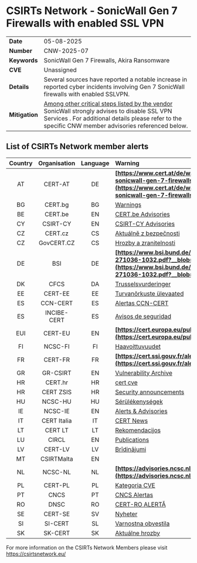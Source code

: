 # CSIRTs Network - SonicWall Gen 7 Firewalls with enabled SSL VPN
|   |   |
|---|---|
| **Date** | 05-08-2025 |
| **Number** | CNW-2025-07 | 
| **Keywords** | SonicWall Gen 7 Firewalls, Akira Ransomware | 
| **CVE** | Unassigned | 
| **Details** |  Several sources have reported a notable increase in reported cyber incidents involving Gen 7 SonicWall firewalls with enabled SSLVPN. |
| **Mitigation** | [Among other critical steps listed by the vendor](https://www.sonicwall.com/support/notices/gen-7-sonicwall-firewalls-sslvpn-recent-threat-activity/250804095336430) SonicWall strongly advises to disable SSL VPN Services . For additional details please refer to the specific CNW member advisories referenced below. |

## List of CSIRTs Network member alerts

| Country | Organisation | Language | Warning |
| :-----: | :----------: | :------: | :------ | 
| AT | CERT-AT | DE | **[https://www.cert.at/de/warnungen/2025/8/erhohte-bedrohungsaktivitat-gegen-sonicwall-gen-7-firewalls-mit-sslvpn-sofortmassnahmen-empfohlen](https://www.cert.at/de/warnungen/2025/8/erhohte-bedrohungsaktivitat-gegen-sonicwall-gen-7-firewalls-mit-sslvpn-sofortmassnahmen-empfohlen)** |
| BG | CERT.bg | BG | [Warnings](https://www.govcert.bg/en/category/warnings/) |
| BE | CERT.be | EN | [CERT.be Advisories](https://cert.be/en/advisories-0) |
| CY | CSIRT-CY | EN | [CSIRT-CY Advisories](https://csirt.cy/cve/) |
| CZ | CERT.cz | CS | [Aktuálně z bezpečnosti](https://csirt.cz/cs/kyberbezpecnost/aktualne-z-bezpecnosti/) |
| CZ | GovCERT.CZ | CS | [Hrozby a zranitelnosti](https://nukib.gov.cz/cs/infoservis/hrozby/) |
| DE | BSI | DE | **[https://www.bsi.bund.de/SharedDocs/Cybersicherheitswarnungen/DE/2025/2025-271036-1032.pdf?__blob=publicationFile](https://www.bsi.bund.de/SharedDocs/Cybersicherheitswarnungen/DE/2025/2025-271036-1032.pdf?__blob=publicationFile)** |
| DK | CFCS | DA | [Trusselsvurderinger](https://www.cfcs.dk/da/cybertruslen/trusselsvurderinger/) |
| EE | CERT-EE | EE | [Turvanõrkuste ülevaated](https://www.ria.ee/kuberturvalisus/kuberruumi-analuus-ja-ennetus/turvanorkused) |
| ES | CCN-CERT | ES | [Alertas CCN-CERT](https://www.ccn-cert.cni.es/es/seguridad-al-dia/alertas-ccn-cert?format=html) |
| ES | INCIBE-CERT | ES | [Avisos de seguridad](https://www.incibe-cert.es/alerta-temprana/avisos-seguridad) |
| EUI | CERT-EU | EN | **[https://cert.europa.eu/publications/security-advisories/2025-029/](https://cert.europa.eu/publications/security-advisories/2025-029/)** |
| FI | NCSC-FI | FI | [Haavoittuvuudet](https://www.kyberturvallisuuskeskus.fi/fi/haavoittuvuudet) |
| FR | CERT-FR | FR | **[https://cert.ssi.gouv.fr/alerte/CERTFR-2025-ALE-011/](https://cert.ssi.gouv.fr/alerte/CERTFR-2025-ALE-011/)** |
| GR | GR-CSIRT | EN | [Vulnerability Archive](https://csirt.cd.mil.gr/category/vulnerabilities/) |
| HR | CERT.hr | HR | [cert cve](https://cve.cert.hr/) |
| HR | CERT ZSIS | HR | [Security announcements](https://www.zsis.hr/default.aspx?id=12) |
| HU | NCSC-HU | HU | [Sérülékenységek](https://nki.gov.hu/figyelmeztetesek/cve-serulekenysegek/) |
| IE | NCSC-IE | EN | [Alerts & Advisories](https://www.ncsc.gov.ie/news/) |
| IT | CERT Italia | IT | [CERT News](https://www.csirt.gov.it/contenuti) |
| LT | CERT LT | LT | [Rekomendacijos](https://www.nksc.lt/rekomendacijos.html) |
| LU | CIRCL | EN | [Publications](https://www.circl.lu/pub/) |
| LV | CERT-LV | LV | [Brīdinājumi](https://cert.lv/lv/incidenti/bridinajumi) |
| MT | CSIRTMalta | EN | |
| NL | NCSC-NL | NL | **[https://advisories.ncsc.nl/advisory?id=NCSC-2025-0239](https://advisories.ncsc.nl/advisory?id=NCSC-2025-0239)** |
| PL | CERT-PL | PL | [Kategoria CVE ](https://cert.pl/cve/) |
| PT | CNCS | PT | [CNCS Alertas](https://dyn.cncs.gov.pt/pt/alertas) |
| RO | DNSC | RO | [CERT-RO ALERTĂ](https://dnsc.ro/tag/alerte) |
| SE | CERT-SE | SV | [Nyheter](https://www.cert.se/nyheter/) |
| SI | SI-CERT | SL | [Varnostna obvestila](https://www.cert.si/category/varnostna-obvestila/) |
| SK | SK-CERT | SK | [Aktuálne hrozby](https://www.sk-cert.sk/threat/index.html) |








 

For more information on the CSIRTs Network Members please visit https://csirtsnetwork.eu/ 
